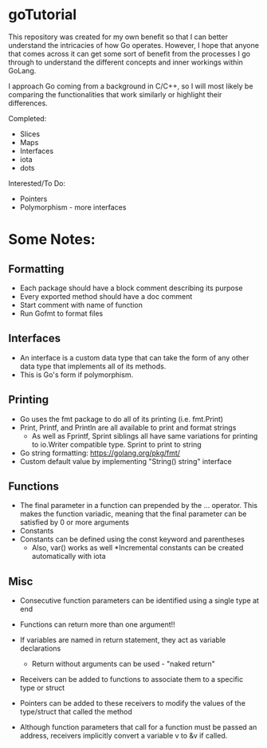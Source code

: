 # goTutorial

This repository was created for my own benefit so that I can better understand the intricacies of how Go operates.
However, I hope that anyone that comes across it can get some sort of benefit from the processes I go through to understand
the different concepts and inner workings within GoLang.

I approach Go coming from a background in C/C++, so I will most likely be comparing the functionalities that work similarly
or highlight their differences.

Completed:
  * Slices
  * Maps
  * Interfaces
  * iota
  * dots
  
Interested/To Do:
  * Pointers
  * Polymorphism - more interfaces
  
# Some Notes:

## Formatting
* Each package should have a block comment describing its purpose
* Every exported method should have a doc comment
* Start comment with name of function
* Run Gofmt to format files

## Interfaces
* An interface is a custom data type that can take the form of any other data type that implements all of its methods.
* This is Go's form if polymorphism. 

## Printing
* Go uses the fmt package to do all of its printing (i.e. fmt.Print)
* Print, Printf, and Println are all available to print and format strings
    * As well as Fprintf, Sprint siblings all have same variations for printing to io.Writer compatible type. Sprint to print to string
* Go string formatting: https://golang.org/pkg/fmt/
* Custom default value by implementing "String() string" interface

## Functions
* The final parameter in a function can prepended by the … operator. This makes the function variadic, meaning that the final parameter can be satisfied by 0 or more arguments
* Constants
* Constants can be defined using the const keyword and parentheses
    * Also, var() works as well
*Incremental constants can be created automatically with iota

## Misc

* Consecutive function parameters can be identified using a single type at end
* Functions can return more than one argument!!
* If variables are named in return statement, they act as variable declarations
    * Return without arguments can be used - "naked return"

* Receivers can be added to functions to associate them to a specific type or struct
* Pointers can be added to these receivers to modify the values of the type/struct that called the method
* Although function parameters that call for a function must be passed an address, receivers implicitly convert a variable v to &v if called.

